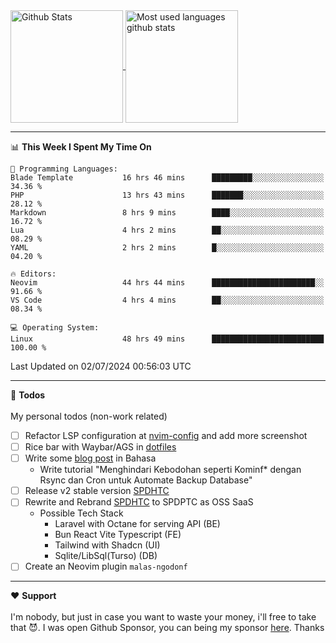 <a href="https://github.com/anuraghazra/github-readme-stats">
  <img 
        height=180
        align="center" 
        src="https://github-readme-stats.vercel.app/api?username=rizkyilhampra&rank_icon=github&show_icons=true&theme=catppuccin_mocha&hide_border=true&include_all_commits=true&count_private=true&card_width=270" 
        alt="Github Stats" 
    />
</a>
<a href="https://github.com/anuraghazra/github-readme-stats">
  <img 
        height=180
        align="center" 
        src="https://github-readme-stats.vercel.app/api/top-langs/?username=rizkyilhampra&layout=compact&theme=catppuccin_mocha&hide_border=true&langs_count=8" 
        alt="Most used languages github stats" 
    />
</a>

---

<!--START_SECTION:waka-->
📊 **This Week I Spent My Time On** 

```text
💬 Programming Languages: 
Blade Template           16 hrs 46 mins      █████████░░░░░░░░░░░░░░░░   34.36 % 
PHP                      13 hrs 43 mins      ███████░░░░░░░░░░░░░░░░░░   28.12 % 
Markdown                 8 hrs 9 mins        ████░░░░░░░░░░░░░░░░░░░░░   16.72 % 
Lua                      4 hrs 2 mins        ██░░░░░░░░░░░░░░░░░░░░░░░   08.29 % 
YAML                     2 hrs 2 mins        █░░░░░░░░░░░░░░░░░░░░░░░░   04.20 % 

🔥 Editors: 
Neovim                   44 hrs 44 mins      ███████████████████████░░   91.66 % 
VS Code                  4 hrs 4 mins        ██░░░░░░░░░░░░░░░░░░░░░░░   08.34 % 

💻 Operating System: 
Linux                    48 hrs 49 mins      █████████████████████████   100.00 % 
```


 Last Updated on 02/07/2024 00:56:03 UTC
<!--END_SECTION:waka-->

---

📒 **Todos**
<br>
<br>
My personal todos (non-work related)
- [ ] Refactor LSP configuration at [nvim-config](https://github.com/rizkyilhampra/nvim-config) and add more screenshot
- [ ] Rice bar with Waybar/AGS in [dotfiles](https://github.com/rizkyilhampra/dotfilesv2)
- [ ] Write some [blog post](https://github.com/rizkyilhampra/rizkyilhampra.github.io) in Bahasa
  - Write tutorial "Menghindari Kebodohan seperti Kominf* dengan Rsync dan Cron untuk Automate Backup Database"
- [ ] Release v2 stable version [SPDHTC](https://github.com/rizkyilhampra/spdhtc)
- [ ] Rewrite and Rebrand [SPDHTC](https://github.com/rizkyilhampra/spdhtc) to SPDPTC as OSS SaaS 
  - Possible Tech Stack
      - Laravel with Octane for serving API (BE)
      - Bun React Vite Typescript (FE)
      - Tailwind with Shadcn (UI)
      - Sqlite/LibSql(Turso) (DB)
- [ ] Create an Neovim plugin `malas-ngodonf`

---

♥️  **Support**
<br>
<br>
I'm nobody, but just in case you want to waste your money, i'll free to take that 😈. I was open Github Sponsor, you can being my sponsor [here](https://github.com/sponsors/rizkyilhampra). Thanks
